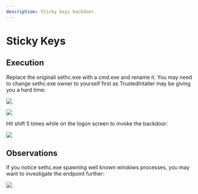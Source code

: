 ```yaml
---
description: Sticky keys backdoor.
---
```


# Sticky Keys

## Execution

Replace the originali sethc.exe with a cmd.exe and rename it. You may need to change sethc.exe owner to yourself first as TrustedIntaller may be giving you a hard time:

![](../../.gitbook/assets/sethc-trustedinstaller.png)

![](../../.gitbook/assets/sethc-backdoor.png)

Hit shift 5 times while on the logon screen to invoke the backdoor:

![](<../../.gitbook/assets/sethc-logon (1).png>)

## Observations

If you notice sethc.exe spawning well known windows processes, you may want to investigate the endpoint further:

![](../../.gitbook/assets/sethc-enumeration.png)
